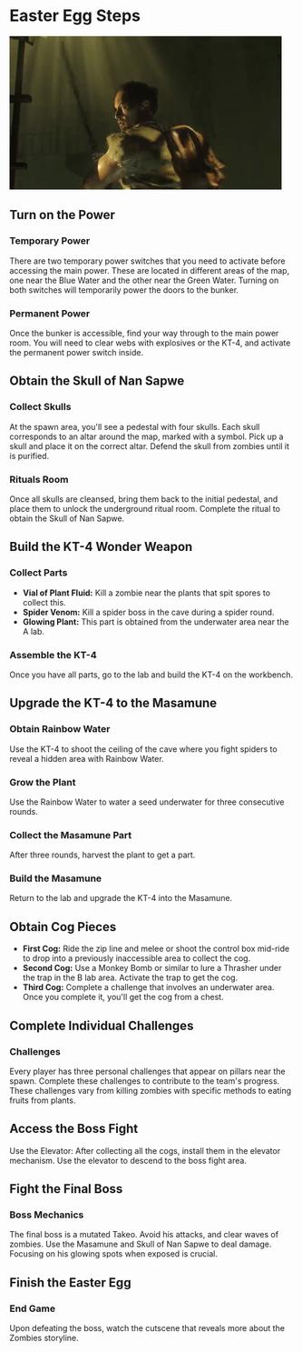# Easter Egg Steps

![ ](https://github.com/evanreidsmith7/bo3-brothers/blob/main/ZetsubouNoShima/misc/tak.gif)

## Turn on the Power

### Temporary Power

There are two temporary power switches that you need to activate before accessing the main power. These are located in different areas of the map, one near the Blue Water and the other near the Green Water. Turning on both switches will temporarily power the doors to the bunker.

### Permanent Power

Once the bunker is accessible, find your way through to the main power room. You will need to clear webs with explosives or the KT-4, and activate the permanent power switch inside.

## Obtain the Skull of Nan Sapwe

### Collect Skulls

At the spawn area, you'll see a pedestal with four skulls. Each skull corresponds to an altar around the map, marked with a symbol. Pick up a skull and place it on the correct altar. Defend the skull from zombies until it is purified.

### Rituals Room

Once all skulls are cleansed, bring them back to the initial pedestal, and place them to unlock the underground ritual room. Complete the ritual to obtain the Skull of Nan Sapwe.

## Build the KT-4 Wonder Weapon

### Collect Parts

- **Vial of Plant Fluid:** Kill a zombie near the plants that spit spores to collect this.
- **Spider Venom:** Kill a spider boss in the cave during a spider round.
- **Glowing Plant:** This part is obtained from the underwater area near the A lab.

### Assemble the KT-4

Once you have all parts, go to the lab and build the KT-4 on the workbench.

## Upgrade the KT-4 to the Masamune

### Obtain Rainbow Water

Use the KT-4 to shoot the ceiling of the cave where you fight spiders to reveal a hidden area with Rainbow Water.

### Grow the Plant

Use the Rainbow Water to water a seed underwater for three consecutive rounds.

### Collect the Masamune Part

After three rounds, harvest the plant to get a part.

### Build the Masamune

Return to the lab and upgrade the KT-4 into the Masamune.

## Obtain Cog Pieces

- **First Cog:** Ride the zip line and melee or shoot the control box mid-ride to drop into a previously inaccessible area to collect the cog.
- **Second Cog:** Use a Monkey Bomb or similar to lure a Thrasher under the trap in the B lab area. Activate the trap to get the cog.
- **Third Cog:** Complete a challenge that involves an underwater area. Once you complete it, you'll get the cog from a chest.

## Complete Individual Challenges

### Challenges

Every player has three personal challenges that appear on pillars near the spawn. Complete these challenges to contribute to the team's progress. These challenges vary from killing zombies with specific methods to eating fruits from plants.

## Access the Boss Fight

Use the Elevator: After collecting all the cogs, install them in the elevator mechanism. Use the elevator to descend to the boss fight area.

## Fight the Final Boss

### Boss Mechanics

The final boss is a mutated Takeo. Avoid his attacks, and clear waves of zombies. Use the Masamune and Skull of Nan Sapwe to deal damage. Focusing on his glowing spots when exposed is crucial.

## Finish the Easter Egg

### End Game

Upon defeating the boss, watch the cutscene that reveals more about the Zombies storyline.
